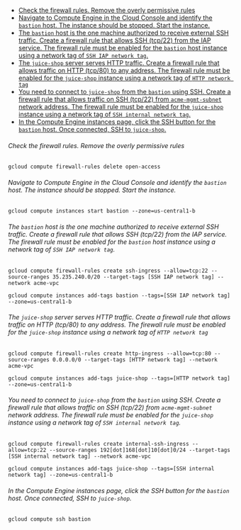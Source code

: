 <!-- MarkdownTOC levels="1,2,3,4,5,6" autolink="true" bracket="round" autoanchor="true" style="unordered" indent="\t" -->

- [Check the firewall rules. Remove the overly permissive rules](#check-the-firewall-rules-remove-the-overly-permissive-rules)
- [Navigate to Compute Engine in the Cloud Console and identify the `bastion` host. The instance should be stopped. Start the instance.](#navigate-to-compute-engine-in-the-cloud-console-and-identify-the-bastion-host-the-instance-should-be-stopped-start-the-instance)
- [The `bastion` host is the one machine authorized to receive external SSH traffic. Create a firewall rule that allows SSH \(tcp/22\) from the IAP service. The firewall rule must be enabled for the `bastion` host instance using a network tag of `SSH IAP network tag`.](#the-bastion-host-is-the-one-machine-authorized-to-receive-external-ssh-traffic-create-a-firewall-rule-that-allows-ssh-tcp22-from-the-iap-service-the-firewall-rule-must-be-enabled-for-the-bastion-host-instance-using-a-network-tag-of-ssh-iap-network-tag)
- [The `juice-shop` server serves HTTP traffic. Create a firewall rule that allows traffic on HTTP \(tcp/80\) to any address. The firewall rule must be enabled for the `juice-shop` instance using a network tag of `HTTP network tag`](#the-juice-shop-server-serves-http-traffic-create-a-firewall-rule-that-allows-traffic-on-http-tcp80-to-any-address-the-firewall-rule-must-be-enabled-for-the-juice-shop-instance-using-a-network-tag-of-http-network-tag)
- [You need to connect to `juice-shop` from the `bastion` using SSH. Create a firewall rule that allows traffic on SSH \(tcp/22\) from `acme-mgmt-subnet` network address. The firewall rule must be enabled for the `juice-shop` instance using a network tag of `SSH internal network tag`.](#you-need-to-connect-to-juice-shop-from-the-bastion-using-ssh-create-a-firewall-rule-that-allows-traffic-on-ssh-tcp22-from-acme-mgmt-subnet-network-address-the-firewall-rule-must-be-enabled-for-the-juice-shop-instance-using-a-network-tag-of-ssh-internal-network-tag)
- [In the Compute Engine instances page, click the SSH button for the `bastion` host. Once connected, SSH to `juice-shop`.](#in-the-compute-engine-instances-page-click-the-ssh-button-for-the-bastion-host-once-connected-ssh-to-juice-shop)

<!-- /MarkdownTOC -->

<a id="check-the-firewall-rules-remove-the-overly-permissive-rules"></a>
###### Check the firewall rules. Remove the overly permissive rules
``` shell
gcloud compute firewall-rules delete open-access
```

<a id="navigate-to-compute-engine-in-the-cloud-console-and-identify-the-bastion-host-the-instance-should-be-stopped-start-the-instance"></a>
###### Navigate to Compute Engine in the Cloud Console and identify the `bastion` host. The instance should be stopped. Start the instance.
``` shell
gcloud compute instances start bastion --zone=us-central1-b
```

<a id="the-bastion-host-is-the-one-machine-authorized-to-receive-external-ssh-traffic-create-a-firewall-rule-that-allows-ssh-tcp22-from-the-iap-service-the-firewall-rule-must-be-enabled-for-the-bastion-host-instance-using-a-network-tag-of-ssh-iap-network-tag"></a>
###### The `bastion` host is the one machine authorized to receive external SSH traffic. Create a firewall rule that allows SSH (tcp/22) from the IAP service. The firewall rule must be enabled for the `bastion` host instance using a network tag of `SSH IAP network tag`.

``` shell
gcloud compute firewall-rules create ssh-ingress --allow=tcp:22 --source-ranges 35.235.240.0/20 --target-tags [SSH IAP network tag] --network acme-vpc

gcloud compute instances add-tags bastion --tags=[SSH IAP network tag] --zone=us-central1-b
```

<a id="the-juice-shop-server-serves-http-traffic-create-a-firewall-rule-that-allows-traffic-on-http-tcp80-to-any-address-the-firewall-rule-must-be-enabled-for-the-juice-shop-instance-using-a-network-tag-of-http-network-tag"></a>
###### The `juice-shop` server serves HTTP traffic. Create a firewall rule that allows traffic on HTTP (tcp/80) to any address. The firewall rule must be enabled for the `juice-shop` instance using a network tag of `HTTP network tag`

``` shell
gcloud compute firewall-rules create http-ingress --allow=tcp:80 --source-ranges 0.0.0.0/0 --target-tags [HTTP network tag] --network acme-vpc

gcloud compute instances add-tags juice-shop --tags=[HTTP network tag] --zone=us-central1-b

```

<a id="you-need-to-connect-to-juice-shop-from-the-bastion-using-ssh-create-a-firewall-rule-that-allows-traffic-on-ssh-tcp22-from-acme-mgmt-subnet-network-address-the-firewall-rule-must-be-enabled-for-the-juice-shop-instance-using-a-network-tag-of-ssh-internal-network-tag"></a>
###### You need to connect to `juice-shop` from the `bastion` using SSH. Create a firewall rule that allows traffic on SSH (tcp/22) from `acme-mgmt-subnet` network address. The firewall rule must be enabled for the `juice-shop` instance using a network tag of `SSH internal network tag`.

``` shell
gcloud compute firewall-rules create internal-ssh-ingress --allow=tcp:22 --source-ranges 192[dot]168[dot]10[dot]0/24 --target-tags [SSH internal network tag] --network acme-vpc

gcloud compute instances add-tags juice-shop --tags=[SSH internal network tag] --zone=us-central1-b

```

<a id="in-the-compute-engine-instances-page-click-the-ssh-button-for-the-bastion-host-once-connected-ssh-to-juice-shop"></a>
###### In the Compute Engine instances page, click the SSH button for the `bastion` host. Once connected, SSH to `juice-shop`.

``` shell
gcloud compute ssh bastion
```
